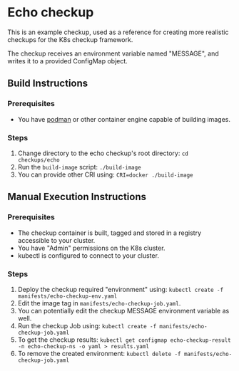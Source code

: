 # Echo checkup
This is an example checkup, used as a reference for creating more realistic checkups for the K8s checkup framework.

The checkup receives an environment variable named "MESSAGE", and writes it to a provided ConfigMap object.
## Build Instructions
### Prerequisites
- You have [podman](https://podman.io/) or other container engine capable of building images.
### Steps
1. Change directory to the echo checkup's root directory:
`cd checkups/echo`
2. Run the `build-image` script:
`./build-image`
3. You can provide other CRI using:
`CRI=docker ./build-image`

## Manual Execution Instructions
### Prerequisites
- The checkup container is built, tagged and stored in a registry accessible to your cluster.
- You have "Admin" permissions on the K8s cluster.
- kubectl is configured to connect to your cluster.
### Steps
1. Deploy the checkup required "environment" using:
`kubectl create -f manifests/echo-checkup-env.yaml`
2. Edit the image tag in `manifests/echo-checkup-job.yaml`.
3. You can potentially edit the checkup MESSAGE environment variable as well.
4. Run the checkup Job using:
`kubectl create -f manifests/echo-checkup-job.yaml`
5. To get the checkup results:
`kubectl get configmap echo-checkup-result -n echo-checkup-ns -o yaml > results.yaml`
6. To remove the created environment:
`kubectl delete -f manifests/echo-checkup-job.yaml`
